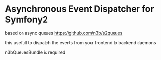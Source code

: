# Asynchronous Event Dispatcher for Symfony2

based on async queues https://github.com/n3b/s2queues

this usefull to dispatch the events from your frontend to backend daemons

n3bQueuesBundle is required
